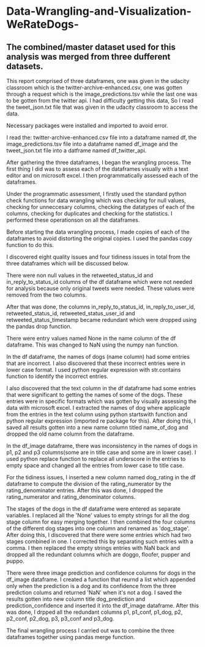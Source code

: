 # Data-Wrangling-and-Visualization-WeRateDogs-
## The combined/master dataset used for this analysis was merged from three dufferent datasets.
This report comprised of three dataframes, one was given in the udacity classroom which is the twitter-archive-enhanced.csv, one was gotten through a request which is the image_predictions.tsv while the last one was to be gotten from the twitter api. I had difficulty getting this data, So I read the tweet_json.txt file that was given in the udacity classroom to access the data.

Necessary packages were installed and imported to avoid error.

I read the: twitter-archive-enhanced.csv file into a dataframe named df, the image_predictions.tsv file into a dataframe named df_image and the tweet_json.txt file into a datframe named df_twitter_api.

After gathering the three dataframes, I began the wrangling process. The first thing I did was to assess each of the dataframes visually with a text editor and on microsoft excel. I then programmatically assessed each of the dataframes.

Under the programmatic assessment, I firstly used the standard python check functions for data wrangling which was checking for null values, checking for unneccesary columns, checking the datatypes of each of the columns, checking for duplicates and checking for the statistics. I performed these operationson on all the dataframes.

Before starting the data wrangling process, I made copies of each of the dataframes to avoid distorting the original copies. I used the pandas copy function to do this.

I discovered eight quality issues and four tidiness issues in total from the three dataframes which will be discussed below.

There were non null values in the retweeted_status_id and in_reply_to_status_id columns of the df dataframe which were not needed for analysis because only original tweets were needed. These values were removed from the two columns.

After that was done, the columns in_reply_to_status_id, in_reply_to_user_id, retweeted_status_id, retweeted_status_user_id and retweeted_status_timestamp became redundant which were dropped using the pandas drop function.

There were entry values named None in the name column of the df dataframe. This was changed to NaN using the numpy nan function.

In the df dataframe, the names of dogs (name column) had some entries that are incorrect. I also discovered that these incorrect entries were in lower case format. I used python regular expression with str.contains function to identify the incorrect entries.

I also discovered that the text column in the df dataframe had some entries that were significant to getting the names of some of the dogs. These entries were in specific formats which was gotten by visually assessing the data with microsoft excel. I extracted the names of dog where applicaple from the entries in the text column using python startswith function and python regular expression (imported re package for this). After doing this, I saved all results gotten into a new name column titled name_of_dog and dropped the old name column from the dataframe.

In the df_image dataframe, there was inconsistency in the names of dogs in p1, p2 and p3 columns(some are in title case and some are in lower case). I used python replace function to replace all underscore in the entries to empty space and changed all the entries from lower case to title case.

For the tidiness issues, I inserted a new column named dog_rating in the df dataframe to compute the division of the rating_numerator by the rating_denominator entries. After this was done, I dropped the rating_numerator and rating_denominator columns.

The stages of the dogs in the df dataframe were entered as separate variables. I replaced all the 'None' values to empty strings for all the dog stage column for easy merging together. I then combined the four columns of the different dog stages into one column and renamed as 'dog_stage'. After doing this, I discovered that there were some entries which had two stages combined in one. I corrected this by separating such entries with a comma. I then replaced the empty strings entries with NaN back and dropped all the redundant columns which are doggo, floofer, pupper and puppo.

There were three image prediction and confidence columns for dogs in the df_image dataframe. I created a function that reurnd a list which appended only when the prediction is a dog and its confidence from the three prediction colums and returned 'NaN' when it's not a dog. I saved the results gotten into new column title dog_prediction and prediction_confidence and inserted it into the df_image dataframe. After this was done, I drpped all the redundant columns p1, p1_conf, p1_dog, p2, p2_conf, p2_dog, p3, p3_conf and p3_dog.

The final wrangling process I carried out was to combine the three dataframes together using pandas merge function.

